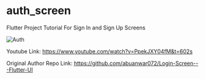 # auth_screen

Flutter Project Tutorial For Sign In and Sign Up Screens

![Auth](https://user-images.githubusercontent.com/61948331/130453593-715fd6f4-99d1-4f32-9924-cc25e91a8ac1.png)

Youtube Link: https://www.youtube.com/watch?v=PpekJXY04fM&t=602s

Original Author Repo Link: https://github.com/abuanwar072/Login-Screen---Flutter-UI
